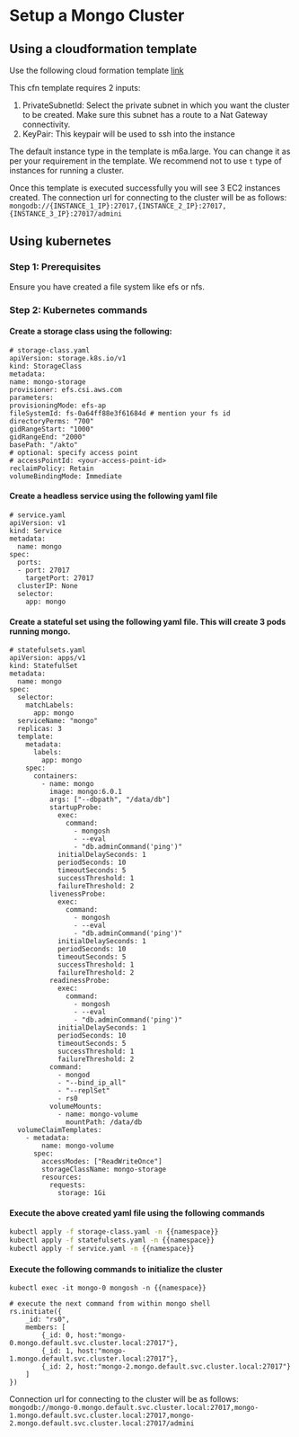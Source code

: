 # Setup a Mongo Cluster

## Using a cloudformation template

Use the following cloud formation template [link](https://github.com/akto-api-security/infra/blob/feature/quick-setup/templates/mongo-cluster-template.yml)

This cfn template requires 2 inputs:
1. PrivateSubnetId: Select the private subnet in which you want the cluster to be created. Make sure this subnet has a route to a Nat Gateway connectivity.
2. KeyPair: This keypair will be used to ssh into the instance

The default instance type in the template is m6a.large. You can change it as per your requirement in the template. We recommend not to use `t` type of instances for running a cluster.

Once this template is executed successfully you will see 3 EC2 instances created. 
The connection url for connecting to the cluster will be as follows:
``mongodb://{INSTANCE_1_IP}:27017,{INSTANCE_2_IP}:27017,{INSTANCE_3_IP}:27017/admini``

## Using kubernetes

### Step 1: Prerequisites
Ensure you have created a file system like efs or nfs.

### Step 2: Kubernetes commands
#### Create a storage class using the following:
````
# storage-class.yaml
apiVersion: storage.k8s.io/v1
kind: StorageClass
metadata:
name: mongo-storage
provisioner: efs.csi.aws.com
parameters:
provisioningMode: efs-ap
fileSystemId: fs-0a64ff88e3f61684d # mention your fs id
directoryPerms: "700"
gidRangeStart: "1000"
gidRangeEnd: "2000"
basePath: "/akto"
# optional: specify access point
# accessPointId: <your-access-point-id>
reclaimPolicy: Retain
volumeBindingMode: Immediate
````
#### Create a headless service using the following yaml file

````
# service.yaml
apiVersion: v1
kind: Service
metadata:
  name: mongo
spec:
  ports:
  - port: 27017
    targetPort: 27017
  clusterIP: None
  selector:
    app: mongo
````

#### Create a stateful set using the following yaml file. This will create 3 pods running mongo.
````
# statefulsets.yaml
apiVersion: apps/v1
kind: StatefulSet
metadata:
  name: mongo
spec:
  selector:
    matchLabels:
      app: mongo
  serviceName: "mongo"
  replicas: 3
  template:
    metadata:
      labels:
        app: mongo
    spec:
      containers:
        - name: mongo
          image: mongo:6.0.1
          args: ["--dbpath", "/data/db"]
          startupProbe:
            exec:
              command:
                - mongosh
                - --eval
                - "db.adminCommand('ping')"
            initialDelaySeconds: 1
            periodSeconds: 10
            timeoutSeconds: 5
            successThreshold: 1
            failureThreshold: 2
          livenessProbe:
            exec:
              command:
                - mongosh
                - --eval
                - "db.adminCommand('ping')"
            initialDelaySeconds: 1
            periodSeconds: 10
            timeoutSeconds: 5
            successThreshold: 1
            failureThreshold: 2
          readinessProbe:
            exec:
              command:
                - mongosh
                - --eval
                - "db.adminCommand('ping')"
            initialDelaySeconds: 1
            periodSeconds: 10
            timeoutSeconds: 5
            successThreshold: 1
            failureThreshold: 2
          command:
            - mongod
            - "--bind_ip_all"
            - "--replSet"
            - rs0
          volumeMounts:
            - name: mongo-volume
              mountPath: /data/db
  volumeClaimTemplates:
    - metadata:
        name: mongo-volume
      spec:
        accessModes: ["ReadWriteOnce"]
        storageClassName: mongo-storage
        resources:
          requests:
            storage: 1Gi
````

#### Execute the above created yaml file using the following commands
````bash
kubectl apply -f storage-class.yaml -n {{namespace}}
kubectl apply -f statefulsets.yaml -n {{namespace}}
kubectl apply -f service.yaml -n {{namespace}}
````

#### Execute the following commands to initialize the cluster

````
kubectl exec -it mongo-0 mongosh -n {{namespace}}

# execute the next command from within mongo shell
rs.initiate({
    _id: "rs0",
    members: [
        {_id: 0, host:"mongo-0.mongo.default.svc.cluster.local:27017"},
        {_id: 1, host:"mongo-1.mongo.default.svc.cluster.local:27017"},
        {_id: 2, host:"mongo-2.mongo.default.svc.cluster.local:27017"}
    ]
})
````

Connection url for connecting to the cluster will be as follows:
````mongodb://mongo-0.mongo.default.svc.cluster.local:27017,mongo-1.mongo.default.svc.cluster.local:27017,mongo-2.mongo.default.svc.cluster.local:27017/admini````


